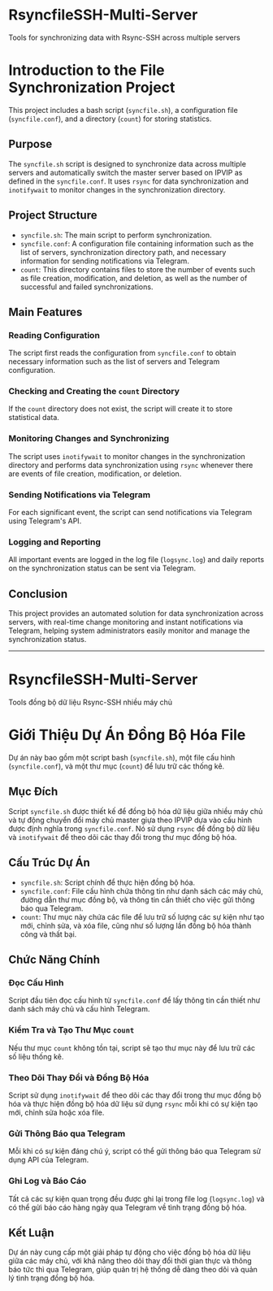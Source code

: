 # RsyncfileSSH-Multi-Server
Tools for synchronizing data with Rsync-SSH across multiple servers

# Introduction to the File Synchronization Project

This project includes a bash script (`syncfile.sh`), a configuration file (`syncfile.conf`), and a directory (`count`) for storing statistics.

## Purpose

The `syncfile.sh` script is designed to synchronize data across multiple servers and automatically switch the master server based on IPVIP as defined in the `syncfile.conf`. It uses `rsync` for data synchronization and `inotifywait` to monitor changes in the synchronization directory.

## Project Structure

- `syncfile.sh`: The main script to perform synchronization.
- `syncfile.conf`: A configuration file containing information such as the list of servers, synchronization directory path, and necessary information for sending notifications via Telegram.
- `count`: This directory contains files to store the number of events such as file creation, modification, and deletion, as well as the number of successful and failed synchronizations.

## Main Features

### Reading Configuration

The script first reads the configuration from `syncfile.conf` to obtain necessary information such as the list of servers and Telegram configuration.

### Checking and Creating the `count` Directory

If the `count` directory does not exist, the script will create it to store statistical data.

### Monitoring Changes and Synchronizing

The script uses `inotifywait` to monitor changes in the synchronization directory and performs data synchronization using `rsync` whenever there are events of file creation, modification, or deletion.

### Sending Notifications via Telegram

For each significant event, the script can send notifications via Telegram using Telegram's API.

### Logging and Reporting

All important events are logged in the log file (`logsync.log`) and daily reports on the synchronization status can be sent via Telegram.

## Conclusion

This project provides an automated solution for data synchronization across servers, with real-time change monitoring and instant notifications via Telegram, helping system administrators easily monitor and manage the synchronization status.

------------------------------------------------------------------------------------------------------------------------------------------------------------------------------------------------------------------------------------------------------------------------------
# RsyncfileSSH-Multi-Server
 Tools đồng bộ dữ liệu Rsync-SSH nhiều máy chủ

# Giới Thiệu Dự Án Đồng Bộ Hóa File

Dự án này bao gồm một script bash (`syncfile.sh`), một file cấu hình (`syncfile.conf`), và một thư mục (`count`) để lưu trữ các thống kê.

## Mục Đích

Script `syncfile.sh` được thiết kế để đồng bộ hóa dữ liệu giữa nhiều máy chủ và tự động chuyển đổi máy chủ master giựa theo IPVIP dựa vào cấu hình được định nghĩa trong `syncfile.conf`. Nó sử dụng `rsync` để đồng bộ dữ liệu và `inotifywait` để theo dõi các thay đổi trong thư mục đồng bộ hóa.

## Cấu Trúc Dự Án

- `syncfile.sh`: Script chính để thực hiện đồng bộ hóa.
- `syncfile.conf`: File cấu hình chứa thông tin như danh sách các máy chủ, đường dẫn thư mục đồng bộ, và thông tin cần thiết cho việc gửi thông báo qua Telegram.
- `count`: Thư mục này chứa các file để lưu trữ số lượng các sự kiện như tạo mới, chỉnh sửa, và xóa file, cũng như số lượng lần đồng bộ hóa thành công và thất bại.

## Chức Năng Chính

### Đọc Cấu Hình

Script đầu tiên đọc cấu hình từ `syncfile.conf` để lấy thông tin cần thiết như danh sách máy chủ và cấu hình Telegram.

### Kiểm Tra và Tạo Thư Mục `count`

Nếu thư mục `count` không tồn tại, script sẽ tạo thư mục này để lưu trữ các số liệu thống kê.

### Theo Dõi Thay Đổi và Đồng Bộ Hóa

Script sử dụng `inotifywait` để theo dõi các thay đổi trong thư mục đồng bộ hóa và thực hiện đồng bộ hóa dữ liệu sử dụng `rsync` mỗi khi có sự kiện tạo mới, chỉnh sửa hoặc xóa file.

### Gửi Thông Báo qua Telegram

Mỗi khi có sự kiện đáng chú ý, script có thể gửi thông báo qua Telegram sử dụng API của Telegram.

### Ghi Log và Báo Cáo

Tất cả các sự kiện quan trọng đều được ghi lại trong file log (`logsync.log`) và có thể gửi báo cáo hàng ngày qua Telegram về tình trạng đồng bộ hóa.

## Kết Luận

Dự án này cung cấp một giải pháp tự động cho việc đồng bộ hóa dữ liệu giữa các máy chủ, với khả năng theo dõi thay đổi thời gian thực và thông báo tức thì qua Telegram, giúp quản trị hệ thống dễ dàng theo dõi và quản lý tình trạng đồng bộ hóa.

